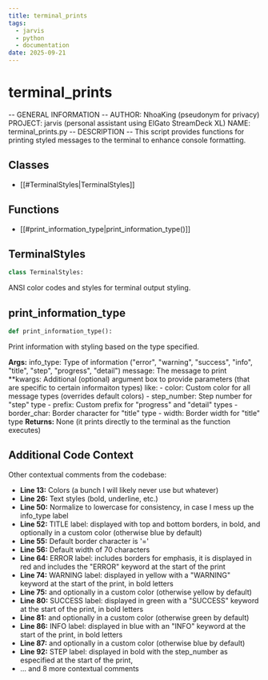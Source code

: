 ```yaml
---
title: terminal_prints
tags:
  - jarvis
  - python
  - documentation
date: 2025-09-21
---
```


# terminal_prints

-- GENERAL INFORMATION --
AUTHOR: NhoaKing (pseudonym for privacy)
PROJECT: jarvis (personal assistant using ElGato StreamDeck XL)
NAME: terminal_prints.py
-- DESCRIPTION --
This script provides functions for printing styled messages to the terminal to enhance console formatting.

## Classes

- [[#TerminalStyles|TerminalStyles]]

## Functions

- [[#print_information_type|print_information_type()]]

## TerminalStyles

```python
class TerminalStyles:
```

ANSI color codes and styles for terminal output styling.

## print_information_type

```python
def print_information_type():
```

Print information with styling based on the type specified.

**Args:**
    info_type: Type of information ("error", "warning", "success", "info",
              "title", "step", "progress", "detail")
    message: The message to print
    **kwargs: Additional (optional) argument box to provide parameters 
    (that are specific to certain informaiton types) like:
                - color: Custom color for all message types (overrides default colors)
                - step_number: Step number for "step" type
                - prefix: Custom prefix for "progress" and "detail" types
                - border_char: Border character for "title" type
                - width: Border width for "title" type
**Returns:** None (it prints directly to the terminal as the function executes)

## Additional Code Context

Other contextual comments from the codebase:

- **Line 13:** Colors (a bunch I will likely never use but whatever)
- **Line 26:** Text styles (bold, underline, etc.)
- **Line 50:** Normalize to lowercase for consistency, in case I mess up the info_type label
- **Line 52:** TITLE label: displayed with top and bottom borders, in bold, and optionally in a custom color (otherwise blue by default)
- **Line 55:** Default border character is '='
- **Line 56:** Default width of 70 characters
- **Line 64:** ERROR label: includes borders for emphasis, it is displayed in red and includes the "ERROR" keyword at the start of the print
- **Line 74:** WARNING label: displayed in yellow with a "WARNING" keyword at the start of the print, in bold letters
- **Line 75:** and optionally in a custom color (otherwise yellow by default)
- **Line 80:** SUCCESS label: displayed in green with a "SUCCESS" keyword at the start of the print, in bold letters
- **Line 81:** and optionally in a custom color (otherwise green by default)
- **Line 86:** INFO label: displayed in blue with an "INFO" keyword at the start of the print, in bold letters
- **Line 87:** and optionally in a custom color (otherwise blue by default)
- **Line 92:** STEP label: displayed in bold with the step_number as especified at the start of the print,
- ... and 8 more contextual comments
